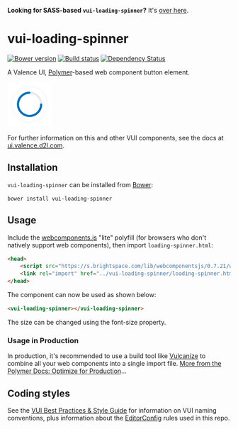 **Looking for SASS-based `vui-loading-spinner`?** It's [over here](https://github.com/Brightspace/valence-ui-loading-spinner/tree/sass).

# vui-loading-spinner

[![Bower version][bower-image]][bower-url]
[![Build status][ci-image]][ci-url]
[![Dependency Status][dependencies-image]][dependencies-url]

A Valence UI, [Polymer](https://www.polymer-project.org/1.0/)-based web component button element.

![screenshot of button component](/screenshots/screenshot.png?raw=true)

For further information on this and other VUI components, see the docs at [ui.valence.d2l.com](http://ui.valence.d2l.com/).

## Installation

`vui-loading-spinner` can be installed from [Bower][bower-url]:
```shell
bower install vui-loading-spinner
```

## Usage

Include the [webcomponents.js](http://webcomponents.org/polyfills/) "lite" polyfill (for browsers who don't natively support web components), then import `loading-spinner.html`:

```html
<head>
	<script src="https://s.brightspace.com/lib/webcomponentsjs/0.7.21/webcomponents-lite.min.js"></script>
	<link rel="import" href="../vui-loading-spinner/loading-spinner.html">
</head>
```

The component can now be used as shown below:

```html
<vui-loading-spinner></vui-loading-spinner>
```

The size can be changed using the font-size property.

### Usage in Production

In production, it's recommended to use a build tool like [Vulcanize](https://github.com/Polymer/vulcanize) to combine all your web components into a single import file. [More from the Polymer Docs: Optimize for Production](https://www.polymer-project.org/1.0/tools/optimize-for-production.html)...

## Coding styles

See the [VUI Best Practices & Style Guide](https://github.com/Brightspace/valence-ui-docs/wiki/Best-Practices-&-Style-Guide) for information on VUI naming conventions, plus information about the [EditorConfig](http://editorconfig.org) rules used in this repo.

[bower-url]: http://bower.io/search/?q=vui-loading-spinner
[bower-image]: https://img.shields.io/bower/v/vui-loading-spinner.svg
[ci-url]: https://travis-ci.org/Brightspace/valence-ui-loading-spinner
[ci-image]: https://travis-ci.org/Brightspace/valence-ui-loading-spinner.svg?branch=master
[dependencies-url]: https://david-dm.org/brightspace/valence-ui-loading-spinner
[dependencies-image]: https://img.shields.io/david/Brightspace/valence-ui-loading-spinner.svg
